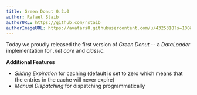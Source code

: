 ```yaml
---
title: Green Donut 0.2.0
author: Rafael Staib
authorURL: https://github.com/rstaib
authorImageURL: https://avatars0.githubusercontent.com/u/4325318?s=100&v=4
---
```


Today we proudly released the first version of _Green Donut_ -- a _DataLoader_ implementation for
_.net core_ and _classic_.

<!--truncate-->

**Additional Features**

- _Sliding Expiration_ for caching (default is set to zero which means that the entries in the cache
  will never expire)
- _Manual Dispatching_ for dispatching programmatically
